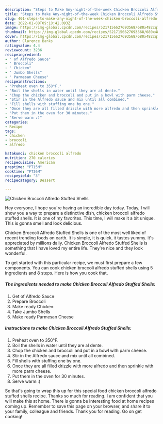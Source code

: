 ```yaml
---
description: "Steps to Make Any-night-of-the-week Chicken Broccoli Alfredo Stuffed Shells"
title: "Steps to Make Any-night-of-the-week Chicken Broccoli Alfredo Stuffed Shells"
slug: 401-steps-to-make-any-night-of-the-week-chicken-broccoli-alfredo-stuffed-shells
date: 2022-01-08T09:10:42.093Z
image: https://img-global.cpcdn.com/recipes/5217156627693568/680x482cq70/chicken-broccoli-alfredo-stuffed-shells-recipe-main-photo.jpg
thumbnail: https://img-global.cpcdn.com/recipes/5217156627693568/680x482cq70/chicken-broccoli-alfredo-stuffed-shells-recipe-main-photo.jpg
cover: https://img-global.cpcdn.com/recipes/5217156627693568/680x482cq70/chicken-broccoli-alfredo-stuffed-shells-recipe-main-photo.jpg
author: Clarence Banks
ratingvalue: 4.4
reviewcount: 3236
recipeingredient:
- " of Alfredo Sauce"
- " Broccoli"
- " Chicken"
- " Jumbo Shells"
- " Parmesan Cheese"
recipeinstructions:
- "Preheat oven to 350°F."
- "Boil the shells in water until they are al dente."
- "Chop the chicken and broccoli and put in a bowl with parm cheese."
- "Stir in the Alfredo sauce and mix until all combined."
- "Fill shells with stuffing one by one."
- "Once they are all filled drizzle with more alfredo and then sprinkle with more parm cheese."
- "Put them in the oven for 30 minutes."
- "Serve warm :)"
categories:
- Recipe
tags:
- chicken
- broccoli
- alfredo

katakunci: chicken broccoli alfredo 
nutrition: 270 calories
recipecuisine: American
preptime: "PT15M"
cooktime: "PT36M"
recipeyield: "3"
recipecategory: Dessert

---
```



![Chicken Broccoli Alfredo Stuffed Shells](https://img-global.cpcdn.com/recipes/5217156627693568/680x482cq70/chicken-broccoli-alfredo-stuffed-shells-recipe-main-photo.jpg)

Hey everyone, I hope you're having an incredible day today. Today, I will show you a way to prepare a distinctive dish, chicken broccoli alfredo stuffed shells. It is one of my favorites. This time, I will make it a bit unique. This is gonna smell and look delicious.



Chicken Broccoli Alfredo Stuffed Shells is one of the most well liked of recent trending foods on earth. It is simple, it is quick, it tastes yummy. It's appreciated by millions daily. Chicken Broccoli Alfredo Stuffed Shells is something that I have loved my entire life. They're nice and they look wonderful.


To get started with this particular recipe, we must first prepare a few components. You can cook chicken broccoli alfredo stuffed shells using 5 ingredients and 8 steps. Here is how you cook that.

<!--inarticleads1-->

##### The ingredients needed to make Chicken Broccoli Alfredo Stuffed Shells:

1. Get  of Alfredo Sauce
1. Prepare  Broccoli
1. Make ready  Chicken
1. Take  Jumbo Shells
1. Make ready  Parmesan Cheese




<!--inarticleads2-->

##### Instructions to make Chicken Broccoli Alfredo Stuffed Shells:

1. Preheat oven to 350°F.
1. Boil the shells in water until they are al dente.
1. Chop the chicken and broccoli and put in a bowl with parm cheese.
1. Stir in the Alfredo sauce and mix until all combined.
1. Fill shells with stuffing one by one.
1. Once they are all filled drizzle with more alfredo and then sprinkle with more parm cheese.
1. Put them in the oven for 30 minutes.
1. Serve warm :)




So that's going to wrap this up for this special food chicken broccoli alfredo stuffed shells recipe. Thanks so much for reading. I am confident that you will make this at home. There is gonna be interesting food at home recipes coming up. Remember to save this page on your browser, and share it to your family, colleague and friends. Thank you for reading. Go on get cooking!
